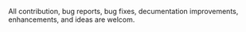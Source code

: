 All contribution, bug reports, bug fixes, decumentation improvements, enhancements, and ideas are welcom.
